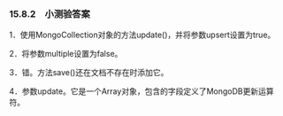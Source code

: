 ### 15.8.2　小测验答案

1．使用MongoCollection对象的方法update()，并将参数upsert设置为true。

2．将参数multiple设置为false。

3．错。方法save()还在文档不存在时添加它。

4．参数update。它是一个Array对象，包含的字段定义了MongoDB更新运算符。

